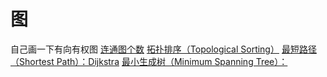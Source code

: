 # 图
自己画一下有向有权图
[连通图个数](https://leetcode-cn.com/problems/number-of-islands/)
[拓扑排序（Topological Sorting）](https://zhuanlan.zhihu.com/p/34871092)
[最短路径（Shortest Path）：Dijkstra](https://www.bilibili.com/video/av25829980?from=search&seid=13391343514095937158)
[最小生成树（Minimum Spanning Tree）：](https://www.bilibili.com/video/av84820276?from=search&seid=17476598104352152051)
